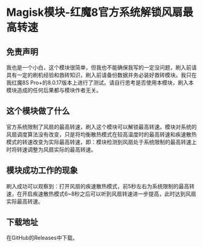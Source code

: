 # Magisk模块-红魔8官方系统解锁风扇最高转速

## 免责声明
我也是一个小白，这个模块很简单，但我也不能确保我写的一定没问题，刷入前请具有一定的刷机经验和救砖知识，刷入前请备份数据并务必装好救砖模块。我只在我红魔8S Pro+的8.0.17版本上进行了测试。请自行思考是否使用本模块，刷入本模块造成的任何后果都与模块作者无关。

## 这个模块做了什么
官方系统限制了风扇的最高转速，刷入这个模块可以解锁最高转速。模块对系统的风扇调度算法没有改变，只是将均衡散热模式在较高温度时的最高转速和疾速散热模式的转速改变为实际最高转速，即：模块检测到风扇处于系统限制的最高转速上时将转速调整为风扇实际的最高转速。

## 模块成功工作的现象
刷入成功可以观察到：打开风扇的疾速散热模式，前5秒左右为系统限制的最高转速，在开启疾速散热模式6~8秒之后可以听到风扇转速进一步提高，此时达到风扇实际最高转速。

## 下载地址
在GitHub的Releases中下载。
